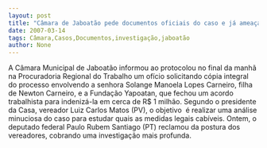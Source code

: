 ```yaml
---
layout: post
title: "Câmara de Jaboatão pede documentos oficiais do caso e já ameaça investigação"
date: 2007-03-14
tags: Câmara,Casos,Documentos,investigação,jaboatão
author: None
---
```

A Câmara Municipal de Jaboatão informou ao protocolou no final da manhã na Procuradoria Regional do Trabalho um ofício solicitando cópia integral do processo envolvendo a senhora Solange Manoela Lopes Carneiro, filha de Newton Carneiro, e a Fundação Yapoatan, que fechou um acordo trabalhista para indenizá-la em cerca de R$ 1 milhão. 
Segundo o presidente da Casa, vereador Luiz Carlos Matos (PV), o objetivo&nbsp; é realizar uma análise minuciosa do caso para estudar quais as medidas legais cabíveis. Ontem, o deputado federal Paulo Rubem Santiago (PT) reclamou da postura dos vereadores, cobrando uma investigação mais profunda. 